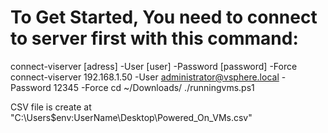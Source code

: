 # To Get Started, You need to connect to server first with this command:

connect-viserver [adress] -User [user] -Password [password] -Force
connect-viserver 192.168.1.50 -User administrator@vsphere.local -Password 12345 -Force
cd ~/Downloads/
./runningvms.ps1

CSV file is create at "C:\Users\$env:UserName\Desktop\Powered_On_VMs.csv"

